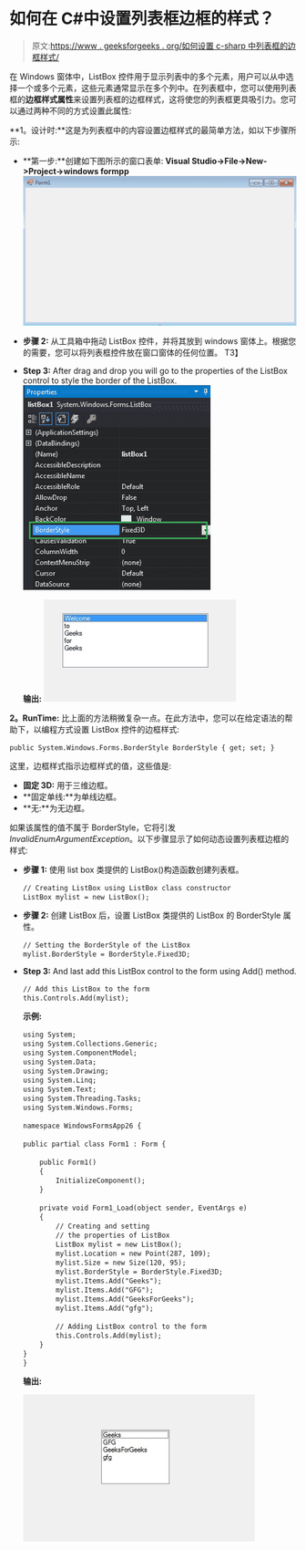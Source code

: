 # 如何在 C#中设置列表框边框的样式？

> 原文:[https://www . geeksforgeeks . org/如何设置 c-sharp 中列表框的边框样式/](https://www.geeksforgeeks.org/how-to-style-the-border-of-listbox-in-c-sharp/)

在 Windows 窗体中，ListBox 控件用于显示列表中的多个元素，用户可以从中选择一个或多个元素，这些元素通常显示在多个列中。在列表框中，您可以使用列表框的**边框样式属性**来设置列表框的边框样式，这将使您的列表框更具吸引力。您可以通过两种不同的方式设置此属性:

**1。设计时:**这是为列表框中的内容设置边框样式的最简单方法，如以下步骤所示:

*   **第一步:**创建如下图所示的窗口表单:
    **Visual Studio->File->New->Project->windows formpp**
    ![](img/52a0adebea6c33bdc662683df034f77e.png)
*   **步骤 2:** 从工具箱中拖动 ListBox 控件，并将其放到 windows 窗体上。根据您的需要，您可以将列表框控件放在窗口窗体的任何位置。
    T3】
*   **Step 3:** After drag and drop you will go to the properties of the ListBox control to style the border of the ListBox.
    ![](img/a31e21406b83a9e62a38c72ad0991ffb.png)

    **输出:**
    ![](img/2e9e93d695c7d0ced399ecef3606a9df.png)

**2。RunTime:** 比上面的方法稍微复杂一点。在此方法中，您可以在给定语法的帮助下，以编程方式设置 ListBox 控件的边框样式:

```
public System.Windows.Forms.BorderStyle BorderStyle { get; set; }
```

这里，边框样式指示边框样式的值，这些值是:

*   **固定 3D:** 用于三维边框。
*   **固定单线:**为单线边框。
*   **无:**为无边框。

如果该属性的值不属于 BorderStyle，它将引发*InvalidEnumArgumentException*。以下步骤显示了如何动态设置列表框边框的样式:

*   **步骤 1:** 使用 list box 类提供的 ListBox()构造函数创建列表框。

    ```
    // Creating ListBox using ListBox class constructor
    ListBox mylist = new ListBox();

    ```

*   **步骤 2:** 创建 ListBox 后，设置 ListBox 类提供的 ListBox 的 BorderStyle 属性。

    ```
    // Setting the BorderStyle of the ListBox
    mylist.BorderStyle = BorderStyle.Fixed3D;

    ```

*   **Step 3:** And last add this ListBox control to the form using Add() method.

    ```
    // Add this ListBox to the form
    this.Controls.Add(mylist);

    ```

    **示例:**

    ```
    using System;
    using System.Collections.Generic;
    using System.ComponentModel;
    using System.Data;
    using System.Drawing;
    using System.Linq;
    using System.Text;
    using System.Threading.Tasks;
    using System.Windows.Forms;

    namespace WindowsFormsApp26 {

    public partial class Form1 : Form {

        public Form1()
        {
            InitializeComponent();
        }

        private void Form1_Load(object sender, EventArgs e)
        {
            // Creating and setting 
            // the properties of ListBox
            ListBox mylist = new ListBox();
            mylist.Location = new Point(287, 109);
            mylist.Size = new Size(120, 95);
            mylist.BorderStyle = BorderStyle.Fixed3D;
            mylist.Items.Add("Geeks");
            mylist.Items.Add("GFG");
            mylist.Items.Add("GeeksForGeeks");
            mylist.Items.Add("gfg");

            // Adding ListBox control to the form
            this.Controls.Add(mylist);
        }
    }
    }
    ```

    **输出:**

    ![](img/ab9c8963ef51411d67c9b2149c735cdd.png)